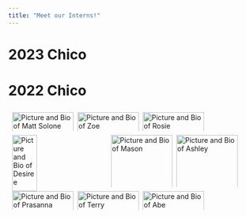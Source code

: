 ```yaml
---
title: "Meet our Interns!"
---
```


<style>
.row {
  display: flex;
  flex-wrap: wrap;
  padding: 0 4px;
}

/* Create four equal columns that sits next to each other */
.column {
  flex: 25%;
  max-width: 25%;
  padding: 0 4px;
}

.column img {
  margin-top: 8px;
  vertical-align: middle;
  width: 100%;
}

/* Responsive layout - makes a two column-layout instead of four columns */
@media screen and (max-width: 800px) {
  .column {
    flex: 50%;
    max-width: 50%;
  }
}

/* Responsive layout - makes the two columns stack on top of each other instead of next to each other */
@media screen and (max-width: 600px) {
  .column {
    flex: 100%;
    max-width: 100%;
  }
}
</style>


# 2023 Chico 


# 2022 Chico

<div class="row">
  <div class="column">
      <img src="/img/interns/Fall 22 Interns- Matthew.png" alt="Picture and Bio of Matt Solone">
  <a href="https://csuchico.box.com/s/gtczxdqq5syrg0szttfnco0bohl1d8s">
  </div>
  <div class="column">
    <img src="/img/interns/Fall 22 Interns- Zoe.png" alt="Picture and Bio of Zoe">
  <a href="https://www.csuchico.edu/ir/by-the-numbers/women-urm-firstgen-stem.shtml">
  </div>
  <div class="column">
      <img src="/img/interns/Fall 22 Interns- Rosie.png" alt="Picture and Bio of Rosie">
  <a href="https://csuchico.box.com/s/v4jijimqe9xiuovceloim8c5hetm146">
  </div>
</div> 
<div class="row">
  <div class="column">
      <img src="/img/interns/Fall 22 Interns- Desiree.png" alt="Picture and Bio of Desiree">
  </div>
  <div class="column">
      <img src="/img/interns/Fall 22 Interns- Mason.png" alt="Picture and Bio of Mason">
 <a href="https://csuchico.box.com/s/9454lejqr83ri5kk94s1038oi9zuanzq">
</div>
  <div class="column">
      <img src="/img/interns/Fall 22 Interns- Ashley.png" alt="Picture and Bio of Ashley">
<a href="https://csuchico.box.com/s/x3wqlhjt64dywxx8jfd704ozstow6y09">
</div>
</div> 
<div class="row">
  <div class="column">
      <img src="/img/interns/Fall 22 Interns- Prasanna.png" alt="Picture and Bio of Prasanna">
<a href="https://csuchico.box.com/s/bixwjaq00fkwu8u4j46fcg2kbcxi8y2o">
</div>
  <div class="column">
      <img src="/img/interns/Fall 22 Interns- Terry.png" alt="Picture and Bio of Terry">
<a href="https://csuchico.box.com/s/s1s828g8j71yd8jtwwo8gbwb6pwuju6d">
</div>
  <div class="column">
      <img src="/img/interns/Fall 22 Interns- Abe.png" alt="Picture and Bio of Abe">
<a href="https://csuchico.box.com/s/bixwjaq00fkwu8u4j46fcg2kbcxi8y2o">
  </div>
</div> 